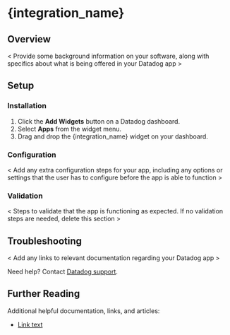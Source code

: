 # {integration_name}
 
## Overview
 
< Provide some background information on your software, along with specifics about what is being offered in your Datadog app >
 
## Setup
 
### Installation
 
1. Click the **Add Widgets** button on a Datadog dashboard.
2. Select **Apps** from the widget menu.
3. Drag and drop the {integration_name} widget on your dashboard.
 
### Configuration
 
< Add any extra configuration steps for your app, including any options or settings that the user has to configure before the app is able to function >
 
### Validation
 
< Steps to validate that the app is functioning as expected. If no validation steps are needed, delete this section >
 
## Troubleshooting
 
< Add any links to relevant documentation regarding your Datadog app >
 
Need help? Contact [Datadog support][1].
 
 ## Further Reading

Additional helpful documentation, links, and articles:

- [Link text][1]

[1]: https://docs.datadoghq.com/help/
